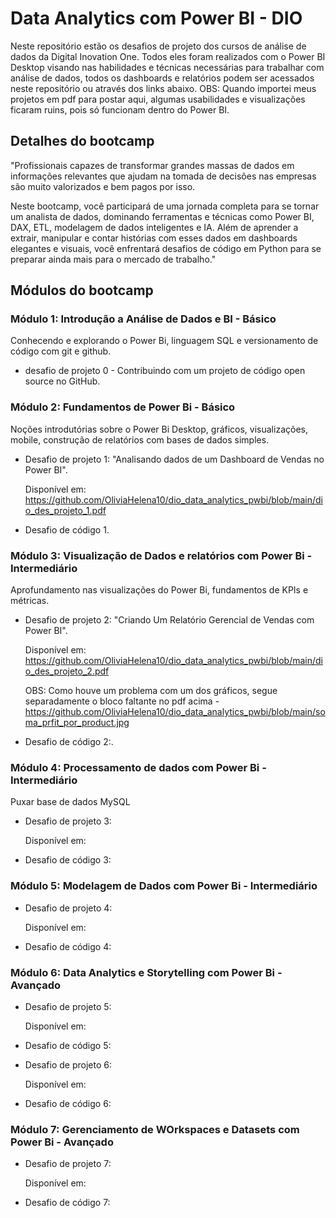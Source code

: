 # Data Analytics com Power BI - DIO

Neste repositório estão os desafios de projeto dos cursos de análise de dados da Digital Inovation One. Todos eles foram realizados com o Power BI Desktop visando nas habilidades e técnicas necessárias para trabalhar com análise de dados, todos os dashboards e relatórios podem ser acessados neste repositório ou através dos links abaixo.
OBS: Quando importei meus projetos em pdf para postar aqui, algumas usabilidades e visualizações ficaram ruins, pois só funcionam dentro do Power BI.


## Detalhes do bootcamp
"Profissionais capazes de transformar grandes massas de dados em informações relevantes que ajudam na tomada de decisões nas empresas são muito valorizados e bem pagos por isso.

Neste bootcamp, você participará de uma jornada completa para se tornar um analista de dados, dominando ferramentas e técnicas como Power BI, DAX, ETL, modelagem de dados inteligentes e IA. Além de aprender a extrair, manipular e contar histórias com esses dados em dashboards elegantes e visuais, você enfrentará desafios de código em Python para se preparar ainda mais para o mercado de trabalho."

## Módulos do bootcamp

### Módulo 1: Introdução a Análise de Dados e BI - Básico

Conhecendo e explorando o Power Bi, linguagem SQL e versionamento de código com git e github.

- desafio de projeto 0 - Contribuindo com um projeto de código open source no GitHub.

### Módulo 2: Fundamentos de Power Bi - Básico

Noções introdutórias sobre o Power Bi Desktop, gráficos, visualizações, mobile, construção de relatórios com bases de dados simples.

- Desafio de projeto 1: "Analisando dados de um Dashboard de Vendas no Power BI".

  Disponível em: https://github.com/OliviaHelena10/dio_data_analytics_pwbi/blob/main/dio_des_projeto_1.pdf

- Desafio de código 1.

### Módulo 3: Visualização de Dados e relatórios com Power Bi - Intermediário
Aprofundamento nas visualizações do Power Bi, fundamentos de KPIs e métricas.

- Desafio de projeto 2: "Criando Um Relatório Gerencial de Vendas com Power BI".

  Disponível em: https://github.com/OliviaHelena10/dio_data_analytics_pwbi/blob/main/dio_des_projeto_2.pdf
  
  OBS: Como houve um problema com um dos gráficos, segue separadamente o bloco faltante no pdf acima -  https://github.com/OliviaHelena10/dio_data_analytics_pwbi/blob/main/soma_prfit_por_product.jpg

- Desafio de código 2:.

### Módulo 4: Processamento de dados com Power Bi - Intermediário
Puxar base de dados MySQL

- Desafio de projeto 3:

  Disponível em:

- Desafio de código 3:

### Módulo 5: Modelagem de Dados com Power Bi - Intermediário

- Desafio de projeto 4:

  Disponível em:

- Desafio de código 4:

### Módulo 6: Data Analytics e Storytelling com Power Bi - Avançado

- Desafio de projeto 5:

  Disponível em:

- Desafio de código 5:

- Desafio de projeto 6:

  Disponível em:

- Desafio de código 6:

### Módulo 7: Gerenciamento de WOrkspaces e Datasets com Power Bi - Avançado

- Desafio de projeto 7:

  Disponível em:

- Desafio de código 7:
